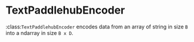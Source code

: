 # TextPaddlehubEncoder

:class:`TextPaddlehubEncoder` encodes data from an array of string in size `B` into a ndarray in size `B x D`. 
